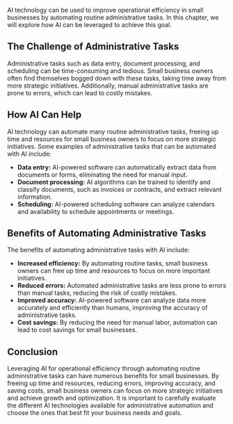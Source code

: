 
AI technology can be used to improve operational efficiency in small businesses by automating routine administrative tasks. In this chapter, we will explore how AI can be leveraged to achieve this goal.

The Challenge of Administrative Tasks
-------------------------------------

Administrative tasks such as data entry, document processing, and scheduling can be time-consuming and tedious. Small business owners often find themselves bogged down with these tasks, taking time away from more strategic initiatives. Additionally, manual administrative tasks are prone to errors, which can lead to costly mistakes.

How AI Can Help
---------------

AI technology can automate many routine administrative tasks, freeing up time and resources for small business owners to focus on more strategic initiatives. Some examples of administrative tasks that can be automated with AI include:

* **Data entry:** AI-powered software can automatically extract data from documents or forms, eliminating the need for manual input.
* **Document processing:** AI algorithms can be trained to identify and classify documents, such as invoices or contracts, and extract relevant information.
* **Scheduling:** AI-powered scheduling software can analyze calendars and availability to schedule appointments or meetings.

Benefits of Automating Administrative Tasks
-------------------------------------------

The benefits of automating administrative tasks with AI include:

* **Increased efficiency:** By automating routine tasks, small business owners can free up time and resources to focus on more important initiatives.
* **Reduced errors:** Automated administrative tasks are less prone to errors than manual tasks, reducing the risk of costly mistakes.
* **Improved accuracy:** AI-powered software can analyze data more accurately and efficiently than humans, improving the accuracy of administrative tasks.
* **Cost savings:** By reducing the need for manual labor, automation can lead to cost savings for small businesses.

Conclusion
----------

Leveraging AI for operational efficiency through automating routine administrative tasks can have numerous benefits for small businesses. By freeing up time and resources, reducing errors, improving accuracy, and saving costs, small business owners can focus on more strategic initiatives and achieve growth and optimization. It is important to carefully evaluate the different AI technologies available for administrative automation and choose the ones that best fit your business needs and goals.

